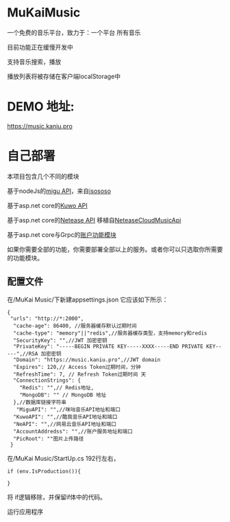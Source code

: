 # MuKaiMusic
一个免费的音乐平台，致力于：一个平台 所有音乐

目前功能正在缓慢开发中

支持音乐搜索，播放

播放列表将被存储在客户端localStorage中

# DEMO 地址:
https://music.kaniu.pro

# 自己部署
本项目包含几个不同的模块

基于nodeJs的[migu API](https://github.com/KaniuBillows/MiguMusicApi)，来自[jsososo](https://github.com/jsososo)

基于asp.net core的[Kuwo API](https://github.com/KaniuBillows/KuwoMusicAPI)

基于asp.net core的[Netease API](https://github.com/KaniuBillows/NeteaseMusicAPI) 移植自[NeteaseCloudMusicApi](https://github.com/Binaryify/NeteaseCloudMusicApi)

基于asp.net core与Grpc的[账户功能模块](https://github.com/KaniuBillows/MuKai-Account) 

如果你需要全部的功能，你需要部署全部以上的服务。或者你可以只选取你所需要的功能模块。

## 配置文件
在/MuKai Music/下新建appsettings.json
它应该如下所示：
```
{
 "urls": "http://*:2000",
  "cache-age": 86400, //服务器缓存默认过期时间
  "cache-type": "memory"||"redis",//服务器缓存类型，支持memory和redis
  "SecurityKey": "",//JWT 加密密钥
  "PrivateKey": "-----BEGIN PRIVATE KEY-----XXXX-----END PRIVATE KEY-----",//RSA 加密密钥
  "Domain": "https://music.kaniu.pro",//JWT domain
  "Expires": 120,// Access Token过期时间，分钟
  "RefreshTime": 7, // Refresh Token过期时间 天
  "ConnectionStrings": {
    "Redis": "",// Redis地址,
    "MongoDB": "" // MongoDB 地址
  },//数据库链接字符串
   "MiguAPI": "",//咪咕音乐API地址和端口
  "KuwoAPI": "",//酷我音乐API地址和端口
  "NeAPI": "",//网易云音乐API地址和端口
  "AccountAddredss": "",//账户服务地址和端口
  "PicRoot": ""图片上传路径
 }
```
在/MuKai Music/StartUp.cs 192行左右，
```
if (env.IsProduction()){
 
}
```
将 if逻辑移除，并保留if体中的代码。

运行应用程序


